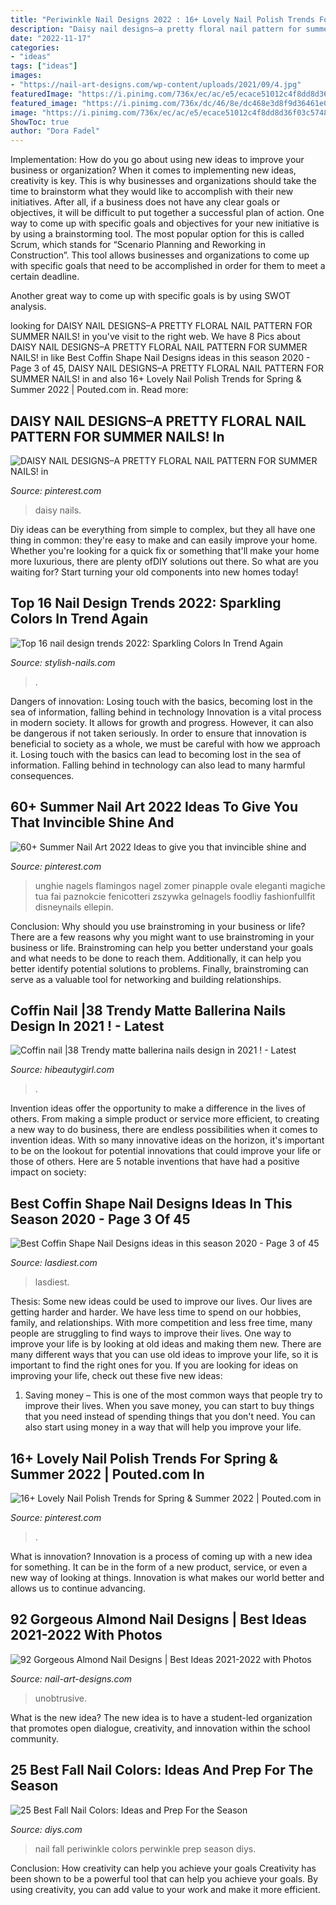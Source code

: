 ```yaml
---
title: "Periwinkle Nail Designs 2022 : 16+ Lovely Nail Polish Trends For Spring &amp; Summer 2022"
description: "Daisy nail designs–a pretty floral nail pattern for summer nails! in"
date: "2022-11-17"
categories:
- "ideas"
tags: ["ideas"]
images:
- "https://nail-art-designs.com/wp-content/uploads/2021/09/4.jpg"
featuredImage: "https://i.pinimg.com/736x/ec/ac/e5/ecace51012c4f8dd8d36f03c5748f3c8.jpg"
featured_image: "https://i.pinimg.com/736x/dc/46/8e/dc468e3d8f9d36461e0b7ce908c70333.jpg"
image: "https://i.pinimg.com/736x/ec/ac/e5/ecace51012c4f8dd8d36f03c5748f3c8.jpg"
ShowToc: true
author: "Dora Fadel"
---
```



Implementation: How do you go about using new ideas to improve your business or organization?
When it comes to implementing new ideas, creativity is key. This is why businesses and organizations should take the time to brainstorm what they would like to accomplish with their new initiatives. After all, if a business does not have any clear goals or objectives, it will be difficult to put together a successful plan of action.
One way to come up with specific goals and objectives for your new initiative is by using a brainstorming tool. The most popular option for this is called Scrum, which stands for “Scenario Planning and Reworking in Construction”. This tool allows businesses and organizations to come up with specific goals that need to be accomplished in order for them to meet a certain deadline.

Another great way to come up with specific goals is by using SWOT analysis.

	

		
looking for DAISY NAIL DESIGNS–A PRETTY FLORAL NAIL PATTERN FOR SUMMER NAILS! in you've visit to the right web. We have 8 Pics about DAISY NAIL DESIGNS–A PRETTY FLORAL NAIL PATTERN FOR SUMMER NAILS! in like Best Coffin Shape Nail Designs ideas in this season 2020 - Page 3 of 45, DAISY NAIL DESIGNS–A PRETTY FLORAL NAIL PATTERN FOR SUMMER NAILS! in and also 16+ Lovely Nail Polish Trends for Spring &amp; Summer 2022 | Pouted.com in. Read more:
		
    
## DAISY NAIL DESIGNS–A PRETTY FLORAL NAIL PATTERN FOR SUMMER NAILS! In

<img loading=lazy src="https://i.pinimg.com/736x/ec/ac/e5/ecace51012c4f8dd8d36f03c5748f3c8.jpg" onerror="this.onerror=null;this.src='https://tse1.mm.bing.net/th?id=OIP.aJRA7GY6sbtm9EbrRBT8qwHaHo&amp;pid=15.1';" alt="DAISY NAIL DESIGNS–A PRETTY FLORAL NAIL PATTERN FOR SUMMER NAILS! in">

_Source: pinterest.com_

>daisy nails. 

	

Diy ideas can be everything from simple to complex, but they all have one thing in common: they're easy to make and can easily improve your home. Whether you're looking for a quick fix or something that'll make your home more luxurious, there are plenty ofDIY solutions out there. So what are you waiting for? Start turning your old components into new homes today!

    
## Top 16 Nail Design Trends 2022: Sparkling Colors In Trend Again

<img loading=lazy src="https://stylish-nails.com/wp-content/uploads/2021/06/nail-art-trends-2022-660x400.jpg" onerror="this.onerror=null;this.src='https://tse2.mm.bing.net/th?id=OIP.5_BbitslBIzktCI7sVO2hgHaEf&amp;pid=15.1';" alt="Top 16 nail design trends 2022: Sparkling Colors In Trend Again">

_Source: stylish-nails.com_

>. 

	

Dangers of innovation: Losing touch with the basics, becoming lost in the sea of information, falling behind in technology
Innovation is a vital process in modern society. It allows for growth and progress. However, it can also be dangerous if not taken seriously. In order to ensure that innovation is beneficial to society as a whole, we must be careful with how we approach it. Losing touch with the basics can lead to becoming lost in the sea of information. Falling behind in technology can also lead to many harmful consequences.

    
## 60+ Summer Nail Art 2022 Ideas To Give You That Invincible Shine And

<img loading=lazy src="https://i.pinimg.com/736x/16/f9/a5/16f9a5a3ebbf72d3155615f3bd0b2f2e.jpg" onerror="this.onerror=null;this.src='https://tse3.mm.bing.net/th?id=OIP.kkzokHmeAKg_pIwFG_1ljQHaNK&amp;pid=15.1';" alt="60+ Summer Nail Art 2022 Ideas to give you that invincible shine and">

_Source: pinterest.com_

>unghie nagels flamingos nagel zomer pinapple ovale eleganti magiche tua fai paznokcie fenicotteri zszywka gelnagels foodliy fashionfullfit disneynails ellepin. 

	

Conclusion: Why should you use brainstroming in your business or life?
There are a few reasons why you might want to use brainstroming in your business or life. Brainstroming can help you better understand your goals and what needs to be done to reach them. Additionally, it can help you better identify potential solutions to problems. Finally, brainstroming can serve as a valuable tool for networking and building relationships.

    
## Coffin Nail |38 Trendy Matte Ballerina Nails Design In 2021 ! - Latest

<img loading=lazy src="https://hibeautygirl.com/wp-content/uploads/2021/03/31-4.jpg" onerror="this.onerror=null;this.src='https://tse2.mm.bing.net/th?id=OIP.-a34Y_IjpKnawesMyNHq1AHaKT&amp;pid=15.1';" alt="Coffin nail |38 Trendy matte ballerina nails design in 2021 ! - Latest">

_Source: hibeautygirl.com_

>. 

	

Invention ideas offer the opportunity to make a difference in the lives of others. From making a simple product or service more efficient, to creating a new way to do business, there are endless possibilities when it comes to invention ideas. With so many innovative ideas on the horizon, it's important to be on the lookout for potential innovations that could improve your life or those of others. Here are 5 notable inventions that have had a positive impact on society: 
    
## Best Coffin Shape Nail Designs Ideas In This Season 2020 - Page 3 Of 45

<img loading=lazy src="https://www.lasdiest.com/wp-content/uploads/2020/03/jq_nails_78846941_571973333378453_4321983655751138603_n-665x1024.jpg" onerror="this.onerror=null;this.src='https://tse1.mm.bing.net/th?id=OIP.r9oWetiaVBo8x3XHg_5YFQHaLZ&amp;pid=15.1';" alt="Best Coffin Shape Nail Designs ideas in this season 2020 - Page 3 of 45">

_Source: lasdiest.com_

>lasdiest. 

	

Thesis: Some new ideas could be used to improve our lives.
Our lives are getting harder and harder. We have less time to spend on our hobbies, family, and relationships. With more competition and less free time, many people are struggling to find ways to improve their lives. One way to improve your life is by looking at old ideas and making them new. There are many different ways that you can use old ideas to improve your life, so it is important to find the right ones for you. If you are looking for ideas on improving your life, check out these five new ideas: 
1) Saving money – This is one of the most common ways that people try to improve their lives. When you save money, you can start to buy things that you need instead of spending things that you don't need. You can also start using money in a way that will help you improve your life.

    
## 16+ Lovely Nail Polish Trends For Spring &amp; Summer 2022 | Pouted.com In

<img loading=lazy src="https://i.pinimg.com/736x/dc/46/8e/dc468e3d8f9d36461e0b7ce908c70333.jpg" onerror="this.onerror=null;this.src='https://tse3.mm.bing.net/th?id=OIP.LWFrEvTH_JjgbJSfHW6COgHaJ4&amp;pid=15.1';" alt="16+ Lovely Nail Polish Trends for Spring &amp; Summer 2022 | Pouted.com in">

_Source: pinterest.com_

>. 

	

What is innovation?
Innovation is a process of coming up with a new idea for something. It can be in the form of a new product, service, or even a new way of looking at things. Innovation is what makes our world better and allows us to continue advancing.

    
## 92 Gorgeous Almond Nail Designs | Best Ideas 2021-2022 With Photos

<img loading=lazy src="https://nail-art-designs.com/wp-content/uploads/2021/09/4.jpg" onerror="this.onerror=null;this.src='https://tse2.mm.bing.net/th?id=OIP._n2V-BGV2nxqBeTSvkLn4gHaHa&amp;pid=15.1';" alt="92 Gorgeous Almond Nail Designs | Best Ideas 2021-2022 with Photos">

_Source: nail-art-designs.com_

>unobtrusive. 

	

What is the new idea?
The new idea is to have a student-led organization that promotes open dialogue, creativity, and innovation within the school community.

    
## 25 Best Fall Nail Colors: Ideas And Prep For The Season

<img loading=lazy src="https://cdn.diys.com/wp-content/uploads/2016/08/perwinkle-nail-color.jpg" onerror="this.onerror=null;this.src='https://tse3.mm.bing.net/th?id=OIP.H0gaEIbdwX86Gr-vfFuB-AHaHl&amp;pid=15.1';" alt="25 Best Fall Nail Colors: Ideas and Prep For the Season">

_Source: diys.com_

>nail fall periwinkle colors perwinkle prep season diys. 

	

Conclusion: How creativity can help you achieve your goals
Creativity has been shown to be a powerful tool that can help you achieve your goals. By using creativity, you can add value to your work and make it more efficient.

